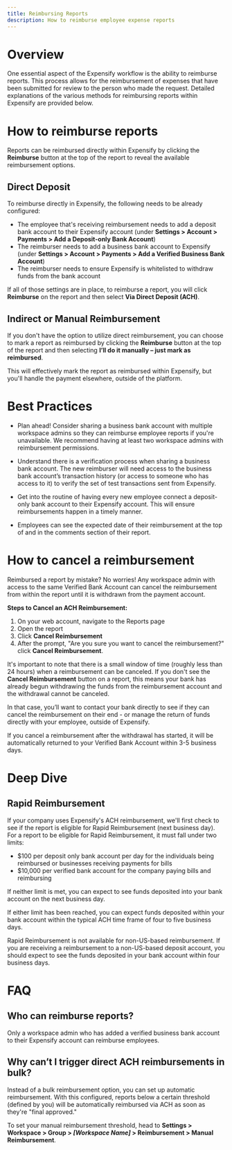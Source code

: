 ```yaml
---
title: Reimbursing Reports
description: How to reimburse employee expense reports
---
```

# Overview

One essential aspect of the Expensify workflow is the ability to reimburse reports. This process allows for the reimbursement of expenses that have been submitted for review to the person who made the request. Detailed explanations of the various methods for reimbursing reports within Expensify are provided below.

# How to reimburse reports 

Reports can be reimbursed directly within Expensify by clicking the **Reimburse** button at the top of the report to reveal the available reimbursement options. 

## Direct Deposit

To reimburse directly in Expensify, the following needs to be already configured:
- The employee that's receiving reimbursement needs to add a deposit bank account to their Expensify account (under **Settings > Account > Payments > Add a Deposit-only Bank Account**)
- The reimburser needs to add a business bank account to Expensify (under **Settings > Account > Payments > Add a Verified Business Bank Account**)
- The reimburser needs to ensure Expensify is whitelisted to withdraw funds from the bank account

If all of those settings are in place, to reimburse a report, you will click **Reimburse** on the report and then select **Via Direct Deposit (ACH)**.

## Indirect or Manual Reimbursement 

If you don't have the option to utilize direct reimbursement, you can choose to mark a report as reimbursed by clicking the **Reimburse** button at the top of the report and then selecting **I’ll do it manually – just mark as reimbursed**. 

This will effectively mark the report as reimbursed within Expensify, but you'll handle the payment elsewhere, outside of the platform. 

# Best Practices 
- Plan ahead! Consider sharing a business bank account with multiple workspace admins so they can reimburse employee reports if you're unavailable. We recommend having at least two workspace admins with reimbursement permissions. 

- Understand there is a verification process when sharing a business bank account. The new reimburser will need access to the business bank account’s transaction history (or access to someone who has access to it) to verify the set of test transactions sent from Expensify. 

- Get into the routine of having every new employee connect a deposit-only bank account to their Expensify account. This will ensure reimbursements happen in a timely manner.

- Employees can see the expected date of their reimbursement at the top of and in the comments section of their report.
  
# How to cancel a reimbursement

Reimbursed a report by mistake? No worries! Any workspace admin with access to the same Verified Bank Account can cancel the reimbursement from within the report until it is withdrawn from the payment account.

**Steps to Cancel an ACH Reimbursement:**
1. On your web account, navigate to the Reports page
2. Open the report
3. Click **Cancel Reimbursement**
4. After the prompt, "Are you sure you want to cancel the reimbursement?" click **Cancel Reimbursement**. 

It's important to note that there is a small window of time (roughly less than 24 hours) when a reimbursement can be canceled. If you don't see the **Cancel Reimbursement** button on a report, this means your bank has already begun withdrawing the funds from the reimbursement account and the withdrawal cannot be canceled. 

In that case, you’ll want to contact your bank directly to see if they can cancel the reimbursement on their end - or manage the return of funds directly with your employee, outside of Expensify.

If you cancel a reimbursement after the withdrawal has started, it will be automatically returned to your Verified Bank Account within 3-5 business days.

# Deep Dive

## Rapid Reimbursement
If your company uses Expensify's ACH reimbursement, we'll first check to see if the report is eligible for Rapid Reimbursement (next business day). For a report to be eligible for Rapid Reimbursement, it must fall under two limits:
- $100 per deposit only bank account per day for the individuals being reimbursed or businesses receiving payments for bills
- $10,000 per verified bank account for the company paying bills and reimbursing

If neither limit is met, you can expect to see funds deposited into your bank account on the next business day.

If either limit has been reached, you can expect funds deposited within your bank account within the typical ACH time frame of four to five business days.

Rapid Reimbursement is not available for non-US-based reimbursement. If you are receiving a reimbursement to a non-US-based deposit account, you should expect to see the funds deposited in your bank account within four business days.

# FAQ

## Who can reimburse reports? 
Only a workspace admin who has added a verified business bank account to their Expensify account can reimburse employees.

## Why can’t I trigger direct ACH reimbursements in bulk? 

Instead of a bulk reimbursement option, you can set up automatic reimbursement. With this configured, reports below a certain threshold (defined by you) will be automatically reimbursed via ACH as soon as they're "final approved."

To set your manual reimbursement threshold, head to **Settings > Workspace > Group > _[Workspace Name]_ > Reimbursement > Manual Reimbursement**.
